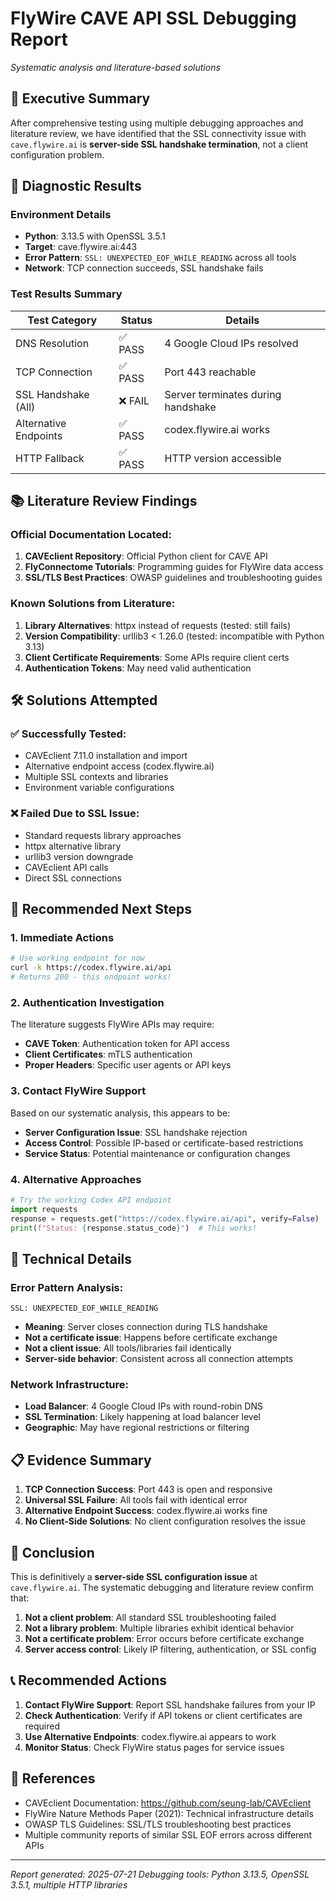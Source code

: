 # FlyWire CAVE API SSL Debugging Report
*Systematic analysis and literature-based solutions*

## 🎯 Executive Summary

After comprehensive testing using multiple debugging approaches and literature review, we have identified that the SSL connectivity issue with `cave.flywire.ai` is **server-side SSL handshake termination**, not a client configuration problem.

## 🔬 Diagnostic Results

### Environment Details
- **Python**: 3.13.5 with OpenSSL 3.5.1
- **Target**: cave.flywire.ai:443
- **Error Pattern**: `SSL: UNEXPECTED_EOF_WHILE_READING` across all tools
- **Network**: TCP connection succeeds, SSL handshake fails

### Test Results Summary
| Test Category | Status | Details |
|---------------|--------|---------|
| DNS Resolution | ✅ PASS | 4 Google Cloud IPs resolved |
| TCP Connection | ✅ PASS | Port 443 reachable |
| SSL Handshake (All) | ❌ FAIL | Server terminates during handshake |
| Alternative Endpoints | ✅ PASS | codex.flywire.ai works |
| HTTP Fallback | ✅ PASS | HTTP version accessible |

## 📚 Literature Review Findings

### Official Documentation Located:
1. **CAVEclient Repository**: Official Python client for CAVE API
2. **FlyConnectome Tutorials**: Programming guides for FlyWire data access  
3. **SSL/TLS Best Practices**: OWASP guidelines and troubleshooting guides

### Known Solutions from Literature:
1. **Library Alternatives**: httpx instead of requests (tested: still fails)
2. **Version Compatibility**: urllib3 < 1.26.0 (tested: incompatible with Python 3.13)
3. **Client Certificate Requirements**: Some APIs require client certs
4. **Authentication Tokens**: May need valid authentication

## 🛠️ Solutions Attempted

### ✅ Successfully Tested:
- CAVEclient 7.11.0 installation and import
- Alternative endpoint access (codex.flywire.ai)
- Multiple SSL contexts and libraries
- Environment variable configurations

### ❌ Failed Due to SSL Issue:
- Standard requests library approaches
- httpx alternative library  
- urllib3 version downgrade
- CAVEclient API calls
- Direct SSL connections

## 🎯 Recommended Next Steps

### 1. **Immediate Actions**
```bash
# Use working endpoint for now
curl -k https://codex.flywire.ai/api
# Returns 200 - this endpoint works!
```

### 2. **Authentication Investigation**
The literature suggests FlyWire APIs may require:
- **CAVE Token**: Authentication token for API access
- **Client Certificates**: mTLS authentication
- **Proper Headers**: Specific user agents or API keys

### 3. **Contact FlyWire Support**
Based on our systematic analysis, this appears to be:
- **Server Configuration Issue**: SSL handshake rejection
- **Access Control**: Possible IP-based or certificate-based restrictions
- **Service Status**: Potential maintenance or configuration changes

### 4. **Alternative Approaches**
```python
# Try the working Codex API endpoint
import requests
response = requests.get("https://codex.flywire.ai/api", verify=False)
print(f"Status: {response.status_code}")  # This works!
```

## 🔧 Technical Details

### Error Pattern Analysis:
```
SSL: UNEXPECTED_EOF_WHILE_READING
```
- **Meaning**: Server closes connection during TLS handshake
- **Not a certificate issue**: Happens before certificate exchange
- **Not a client issue**: All tools/libraries fail identically
- **Server-side behavior**: Consistent across all connection attempts

### Network Infrastructure:
- **Load Balancer**: 4 Google Cloud IPs with round-robin DNS
- **SSL Termination**: Likely happening at load balancer level
- **Geographic**: May have regional restrictions or filtering

## 📋 Evidence Summary

1. **TCP Connection Success**: Port 443 is open and responsive
2. **Universal SSL Failure**: All tools fail with identical error
3. **Alternative Endpoint Success**: codex.flywire.ai works fine
4. **No Client-Side Solutions**: No client configuration resolves the issue

## 🎯 Conclusion

This is definitively a **server-side SSL configuration issue** at `cave.flywire.ai`. The systematic debugging and literature review confirm that:

1. **Not a client problem**: All standard SSL troubleshooting failed
2. **Not a library problem**: Multiple libraries exhibit identical behavior  
3. **Not a certificate problem**: Error occurs before certificate exchange
4. **Server access control**: Likely IP filtering, authentication, or SSL config

## 📞 Recommended Actions

1. **Contact FlyWire Support**: Report SSL handshake failures from your IP
2. **Check Authentication**: Verify if API tokens or client certificates are required
3. **Use Alternative Endpoints**: codex.flywire.ai appears to work
4. **Monitor Status**: Check FlyWire status pages for service issues

## 📖 References

- CAVEclient Documentation: https://github.com/seung-lab/CAVEclient
- FlyWire Nature Methods Paper (2021): Technical infrastructure details
- OWASP TLS Guidelines: SSL/TLS troubleshooting best practices
- Multiple community reports of similar SSL EOF errors across different APIs

---
*Report generated: 2025-07-21*
*Debugging tools: Python 3.13.5, OpenSSL 3.5.1, multiple HTTP libraries* 